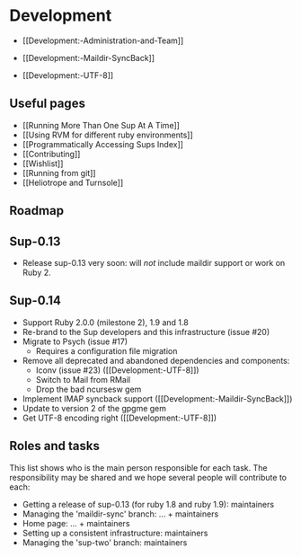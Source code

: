 # Development

* [[Development:-Administration-and-Team]]

* [[Development:-Maildir-SyncBack]]
* [[Development:-UTF-8]]

## Useful pages
* [[Running More Than One Sup At A Time]]
* [[Using RVM for different ruby environments]]
* [[Programmatically Accessing Sups Index]]
* [[Contributing]]
* [[Wishlist]]
* [[Running from git]]
* [[Heliotrope and Turnsole]]

## Roadmap

## Sup-0.13
* Release sup-0.13 very soon: will _not_ include maildir support or work on Ruby 2.

## Sup-0.14
* Support Ruby 2.0.0 (milestone 2), 1.9 and 1.8
* Re-brand to the Sup developers and this infrastructure (issue #20)
* Migrate to Psych (issue #17)
  * Requires a configuration file migration
* Remove all deprecated and abandoned dependencies and components:
  * Iconv (issue #23) ([[Development:-UTF-8]])
  * Switch to Mail from RMail
  * Drop the bad ncursesw gem
* Implement IMAP syncback support ([[Development:-Maildir-SyncBack]])
* Update to version 2 of the gpgme gem
* Get UTF-8 encoding right ([[Development:-UTF-8]])

## Roles and tasks
This list shows who is the main person responsible for each task. The responsibility may be shared and we hope several people will contribute to each:

- Getting a release of sup-0.13 (for ruby 1.8 and ruby 1.9): maintainers
- Managing the 'maildir-sync' branch: ... + maintainers
- Home page: ... + maintainers
- Setting up a consistent infrastructure: maintainers
- Managing the 'sup-two' branch: maintainers
